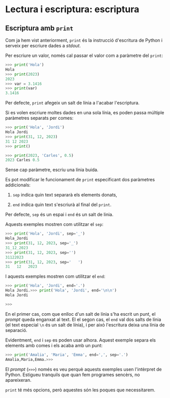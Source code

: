 # Lectura i escriptura: escriptura


## Escriptura amb `print`

Com ja hem vist anteriorment, `print` és la instrucció d'escritura de Python i serveix per escriure dades a *stdout*.

Per escriure un valor, només cal passar el valor com a paràmetre del `print`:

```python
>>> print('Hola')
Hola
>>> print(2023)
2023
>>> var = 3.1416
>>> print(var)
3.1416
```

Per defecte, `print` afegeix un salt de línia a l'acabar l'escriptura.

Si es volen escriure moltes dades en una sola línia, es poden passa múltiple paràmetres separats per comes:

```python
>>> print('Hola', 'Jordi')
Hola Jordi
>>> print(31, 12, 2023)
31 12 2023
>>> print()

>>> print(2023, 'Carles', 0.5)
2023 Carles 0.5
```

Sense cap paràmetre, escriu una línia buida.


Es pot modificar le funcionament de `print` especificant dos paràmetres addicionals:

1. `sep` indica quin text separarà els elements donats,

2. `end` indica quin text s'escriurà al final del `print`.

Per defecte, `sep` és un espai i `end` és un salt de linia.

Aquests exemples mostren com utilitzar el `sep`:

```python
>>> print('Hola', 'Jordi', sep='_')
Hola_Jordi
>>> print(31, 12, 2023, sep='_')
31_12_2023
>>> print(31, 12, 2023, sep='')
31122023
>>> print(31, 12, 2023, sep='   ')
31   12   2023
```

I aquests exemples mostren com utilitzar el `end`:

```python
>>> print('Hola', 'Jordi', end='.')
Hola Jordi.>>> print('Hola', 'Jordi', end='\n\n')
Hola Jordi

>>>
```

En el primer cas, com que enlloc d'un salt de línia s'ha escrit un punt, el *prompt*  queda enganxat al text. El el segon cas, el `end` val dos salts de línia (el text especial `\n` és un salt de línia), i per això l'escritura deixa una línia de separació.

Evidentment, `end` i `sep` es poden usar alhora. Aquest exemple separa els elements amb comes i els acaba amb un punt:

```python
>>> print('Amalia', 'Maria', 'Emma', end=',', sep='.')
Amalia,Maria,Emma.>>>
```

El *prompt* (`>>>`) només es veu perquè aquests exemples usen l'intèrpret de Python. Estigueu tranquils que quan fem programes sencèrs, no apareixeran.

`print` té més opcions, però aquestes són les poques que necessitarem.




<Autors autors="jpetit"/>